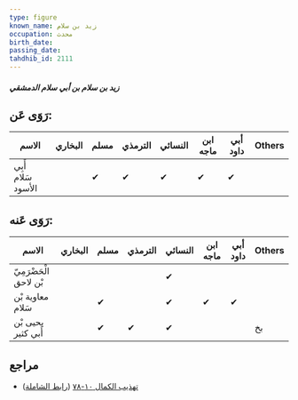 ```yaml
---
type: figure
known_name: زيد بن سلام
occupation: محدث
birth_date:
passing_date:
tahdhib_id: 2111
---
```

##### زيد بن سلام بن أبي سلام الدمشقي

## رَوَى عَن:
| الاسم              | البخاري | مسلم | الترمذي | النسائي | ابن ماجه | أبي داود | Others |
| ------------------ | ------- | ---- | ------- | ------- | -------- | -------- | ------ |
| أَبِي سَلام الأسود |         | ✔    | ✔       | ✔       | ✔        | ✔        |        |
## رَوَى عَنه:
| الاسم                  | البخاري | مسلم | الترمذي | النسائي | ابن ماجه | أبي داود | Others |
| ---------------------- | ------- | ---- | ------- | ------- | -------- | -------- | ------ |
| الْحَضْرَمِيّ بْن لاحق |         |      |         | ✔       |          |          |        |
| معاوية بْن سَلام       |         | ✔    |         | ✔       | ✔        | ✔        |        |
| يحيى بْن أَبي كثير     |         | ✔    | ✔       | ✔       |          |          | بخ     |
## مراجع
- [تهذيب الكمال ١٠-٧٨](obsidian://open?vault=Tahdhib-al-Kamal&file=Figures/٢١١١-زيد%20بن%20سلام%20بن%20أبي%20سلام%20الدمشقي) ([رابط الشاملة](https://shamela.ws/book/3722/4850))